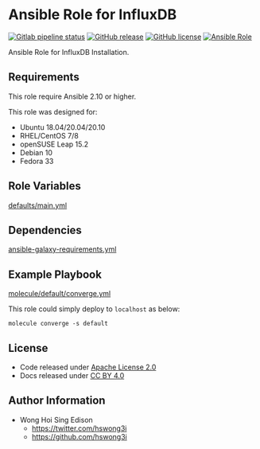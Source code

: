 # Ansible Role for InfluxDB

[![Gitlab pipeline status](https://img.shields.io/gitlab/pipeline/alvistack/ansible-role-influxdb/master)](https://gitlab.com/alvistack/ansible-role-influxdb/-/pipelines)
[![GitHub release](https://img.shields.io/github/release/alvistack/ansible-role-influxdb.svg)](https://github.com/alvistack/ansible-role-influxdb/releases)
[![GitHub license](https://img.shields.io/github/license/alvistack/ansible-role-influxdb.svg)](https://github.com/alvistack/ansible-role-influxdb/blob/master/LICENSE)
[![Ansible Role](https://img.shields.io/badge/galaxy-alvistack.influxdb-blue.svg)](https://galaxy.ansible.com/alvistack/influxdb)

Ansible Role for InfluxDB Installation.

## Requirements

This role require Ansible 2.10 or higher.

This role was designed for:

  - Ubuntu 18.04/20.04/20.10
  - RHEL/CentOS 7/8
  - openSUSE Leap 15.2
  - Debian 10
  - Fedora 33

## Role Variables

[defaults/main.yml](defaults/main.yml)

## Dependencies

[ansible-galaxy-requirements.yml](ansible-galaxy-requirements.yml)

## Example Playbook

[molecule/default/converge.yml](molecule/default/converge.yml)

This role could simply deploy to `localhost` as below:

    molecule converge -s default

## License

  - Code released under [Apache License 2.0](LICENSE)
  - Docs released under [CC BY 4.0](http://creativecommons.org/licenses/by/4.0/)

## Author Information

  - Wong Hoi Sing Edison
      - <https://twitter.com/hswong3i>
      - <https://github.com/hswong3i>
